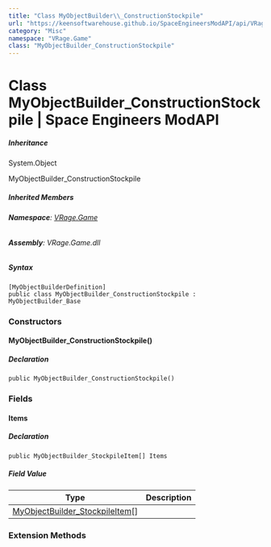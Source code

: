 ```yaml
---
title: "Class MyObjectBuilder\\_ConstructionStockpile"
url: "https://keensoftwarehouse.github.io/SpaceEngineersModAPI/api/VRage.Game.MyObjectBuilder_ConstructionStockpile.html"
category: "Misc"
namespace: "VRage.Game"
class: "MyObjectBuilder_ConstructionStockpile"
---
```


# Class MyObjectBuilder\_ConstructionStockpile | Space Engineers ModAPI

##### Inheritance

System.Object

MyObjectBuilder\_ConstructionStockpile

##### Inherited Members

###### **Namespace**: [VRage.Game](https://keensoftwarehouse.github.io/SpaceEngineersModAPI/api/VRage.Game.html)

###### **Assembly**: VRage.Game.dll

##### Syntax

```
[MyObjectBuilderDefinition]
public class MyObjectBuilder_ConstructionStockpile : MyObjectBuilder_Base
```

### Constructors

#### MyObjectBuilder\_ConstructionStockpile()

##### Declaration

```
public MyObjectBuilder_ConstructionStockpile()
```

### Fields

#### Items

##### Declaration

```
public MyObjectBuilder_StockpileItem[] Items
```

##### Field Value

| Type | Description |
| --- | --- |
| [MyObjectBuilder\_StockpileItem](https://keensoftwarehouse.github.io/SpaceEngineersModAPI/api/VRage.Game.MyObjectBuilder_StockpileItem.html)\[\] |     |

### Extension Methods